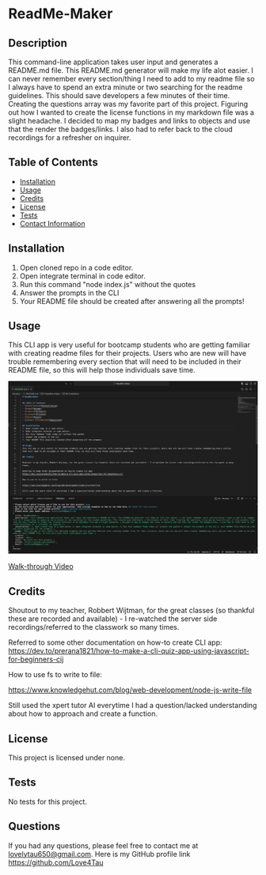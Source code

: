 
  # ReadMe-Maker

  

  ## Description
  This command-line application takes user input and generates a README.md file. This README.md generator will make my life alot easier. I can never remember every section/thing I need to add to my readme file so I always have to spend an extra minute or two searching for the readme guidelines. This should save developers a few minutes of their time. Creating the questions array was my favorite part of this project. Figuring out how I wanted to create the license functions in my markdown file was a slight headache. I decided to map my badges and links to objects and use that the render the badges/links. I also had to refer back to the cloud recordings for a refresher on inquirer.

  ## Table of Contents
  - [Installation](#installation)
  - [Usage](#usage)
  - [Credits](#credits)
  - [License](#license)
  - [Tests](#tests)
  - [Contact Information](#questions)

  ## Installation
  1. Open cloned repo in a code editor.
  2. Open integrate terminal in code editor. 
  3. Run this command "node index.js" without the quotes 
  4. Answer the prompts in the CLI 
  5. Your README file should be created after answering all the prompts!

  ## Usage
  This CLI app is very useful for bootcamp students who are getting familiar with creating readme files for their projects. Users who are new will have trouble remembering every section that will need to be included in their README file, so this will help those individuals save time.

  ![alt text](./assets/images/CLI%20app%20and%20generated%20readme.png)

  [Walk-through Video](https://drive.google.com/file/d/1de6qDg_Zn3Umexv7hdvNa-GBu077t_ks/view?usp=sharing)

  ## Credits
  
  Shoutout to my teacher, Robbert Wijtman, for the great classes (so thankful these are recorded and available) - I re-watched the server side recordings/referred to the classwork so many times. 

  Referred to some other documentation on how-to create CLI app:
  https://dev.to/prerana1821/how-to-make-a-cli-quiz-app-using-javascript-for-beginners-cij

  How to use fs to write to file:

  https://www.knowledgehut.com/blog/web-development/node-js-write-file

  Still used the xpert tutor AI everytime I had a question/lacked understanding about how to approach  and create a function.

  ## License
  
  This project is licensed under none.

  ## Tests
  No tests for this project.

  ## Questions
  If you had any questions, please feel free to contact me at lovelytau650@gmail.com.
  Here is my GitHub profile link https://github.com/Love4Tau

  
